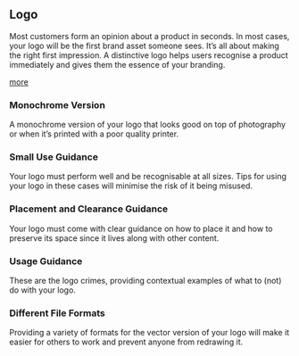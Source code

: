 ## Logo
Most customers form an opinion about a product in seconds. In most cases, your logo will be the first brand asset someone sees. It’s all about making the right first impression. A distinctive logo helps users recognise a product immediately and gives them the essence of your branding.

[more](https://www.tailorbrands.com/blog/logo-usage-guidelines)

### Monochrome Version
A monochrome version of your logo that looks good on top of photography or when it’s printed with a poor quality printer.

### Small Use Guidance
Your logo must perform well and be recognisable at all sizes. Tips for using your logo in these cases will minimise the risk of it being misused.

### Placement and Clearance Guidance
Your logo must come with clear guidance on how to place it and how to preserve its space since it lives along with other content.

### Usage Guidance
These are the logo crimes, providing contextual examples of what to (not) do with your logo.

### Different File Formats
Providing a variety of formats for the vector version of your logo will make it easier for others to work and prevent anyone from redrawing it.